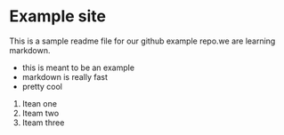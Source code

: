 # Example site

This is a sample readme file for our github example repo.we are learning markdown.
 
 * this is meant to be an example
 * markdown is really fast
 * pretty cool
 

 1. Itean one
 2. Iteam two
 3. Iteam three